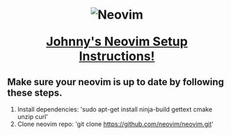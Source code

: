 <h1 align="center">
  <img src="https://raw.githubusercontent.com/neovim/neovim.github.io/master/logos/neovim-logo-300x87.png" alt="Neovim">

  <a href="https://neovim.io/doc/">Johnny's Neovim Setup Instructions!</a>
</h1>

Make sure your neovim is up to date by following these steps.
--------
  1. Install dependencies:
    'sudo apt-get install ninja-build gettext cmake unzip curl'
  2. Clone neovim repo:
    'git clone https://github.com/neovim/neovim.git'
